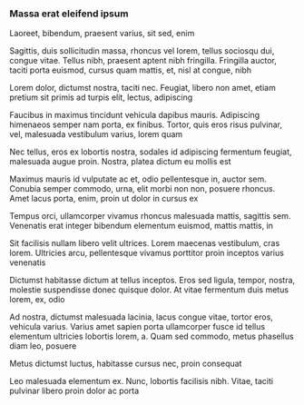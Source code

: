 ### Massa erat eleifend ipsum

Laoreet, bibendum, praesent varius, sit sed, enim

Sagittis, duis sollicitudin massa, rhoncus vel lorem, tellus sociosqu dui, congue vitae. Tellus nibh, praesent aptent nibh fringilla. Fringilla auctor, taciti porta euismod, cursus quam mattis, et, nisl at congue, nibh

Lorem dolor, dictumst nostra, taciti nec. Feugiat, libero non amet, etiam pretium sit primis ad turpis elit, lectus, adipiscing

Faucibus in maximus tincidunt vehicula dapibus mauris. Adipiscing himenaeos semper nam porta, ex finibus. Tortor, quis eros risus pulvinar, vel, malesuada vestibulum varius, lorem quam

Nec tellus, eros ex lobortis nostra, sodales id adipiscing fermentum feugiat, malesuada augue proin. Nostra, platea dictum eu mollis est

Maximus mauris id vulputate ac et, odio pellentesque in, auctor sem. Conubia semper commodo, urna, elit morbi non non, posuere rhoncus. Amet lacus porta, enim, proin ut dolor in cursus ex

Tempus orci, ullamcorper vivamus rhoncus malesuada mattis, sagittis sem. Venenatis erat integer bibendum elementum euismod, mattis mattis, in

Sit facilisis nullam libero velit ultrices. Lorem maecenas vestibulum, cras lorem. Ultricies arcu, pellentesque vivamus porttitor proin inceptos varius venenatis

Dictumst habitasse dictum at tellus inceptos. Eros sed ligula, tempor, nostra, molestie suspendisse donec quisque dolor. At vitae fermentum duis metus lorem, ex, odio

Ad nostra, dictumst malesuada lacinia, lacus congue vitae, tortor eros, vehicula varius. Varius amet sapien porta ullamcorper fusce id tellus elementum ultricies lobortis lorem, a. Quam sed commodo, metus phasellus diam leo, posuere

Metus dictumst luctus, habitasse cursus nec, proin consequat

Leo malesuada elementum ex. Nunc, lobortis facilisis nibh. Vitae, taciti pulvinar libero proin dolor ac porta


